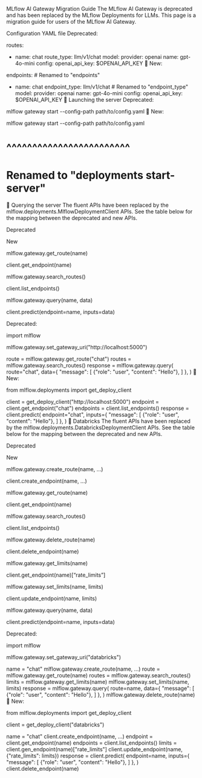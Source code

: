 MLflow AI Gateway Migration Guide
The MLflow AI Gateway is deprecated and has been replaced by the MLflow Deployments for LLMs. This page is a migration guide for users of the MLflow AI Gateway.

Configuration YAML file
Deprecated:

routes:
  - name: chat
    route_type: llm/v1/chat
    model:
      provider: openai
      name: gpt-4o-mini
      config:
        openai_api_key: $OPENAI_API_KEY

New:

endpoints:  # Renamed to "endpoints"
  - name: chat
    endpoint_type: llm/v1/chat  # Renamed to "endpoint_type"
    model:
      provider: openai
      name: gpt-4o-mini
      config:
        openai_api_key: $OPENAI_API_KEY

Launching the server
Deprecated:

mlflow gateway start --config-path path/to/config.yaml

New:

mlflow gateway start --config-path path/to/config.yaml
#      ^^^^^^^^^^^^^^^^^^^^^^^^
#      Renamed to "deployments start-server"

Querying the server
The fluent APIs have been replaced by the mlflow.deployments.MlflowDeploymentClient APIs. See the table below for the mapping between the deprecated and new APIs.

Deprecated

New

mlflow.gateway.get_route(name)

client.get_endpoint(name)

mlflow.gateway.search_routes()

client.list_endpoints()

mlflow.gateway.query(name, data)

client.predict(endpoint=name, inputs=data)

Deprecated:

import mlflow

mlflow.gateway.set_gateway_uri("http://localhost:5000")

route = mlflow.gateway.get_route("chat")
routes = mlflow.gateway.search_routes()
response = mlflow.gateway.query(
    route="chat",
    data={
        "message": [
            {"role": "user", "content": "Hello"},
        ]
    },
)

New:

from mlflow.deployments import get_deploy_client

client = get_deploy_client("http://localhost:5000")
endpoint = client.get_endpoint("chat")
endpoints = client.list_endpoints()
response = client.predict(
    endpoint="chat",
    inputs={
        "message": [
            {"role": "user", "content": "Hello"},
        ]
    },
)

Databricks
The fluent APIs have been replaced by the mlflow.deployments.DatabricksDeploymentClient APIs. See the table below for the mapping between the deprecated and new APIs.

Deprecated

New

mlflow.gateway.create_route(name, …)

client.create_endpoint(name, …)

mlflow.gateway.get_route(name)

client.get_endpoint(name)

mlflow.gateway.search_routes()

client.list_endpoints()

mlflow.gateway.delete_route(name)

client.delete_endpoint(name)

mlflow.gateway.get_limits(name)

client.get_endpoint(name)[“rate_limits”]

mlflow.gateway.set_limits(name, limits)

client.update_endpoint(name, limits)

mlflow.gateway.query(name, data)

client.predict(endpoint=name, inputs=data)

Deprecated:

import mlflow

mlflow.gateway.set_gateway_uri("databricks")

name = "chat"
mlflow.gateway.create_route(name, ...)
route = mlflow.gateway.get_route(name)
routes = mlflow.gateway.search_routes()
limits = mlflow.gateway.get_limits(name)
mlflow.gateway.set_limits(name, limits)
response = mlflow.gateway.query(
    route=name,
    data={
        "message": [
            {"role": "user", "content": "Hello"},
        ]
    },
)
mlflow.gateway.delete_route(name)

New:

from mlflow.deployments import get_deploy_client

client = get_deploy_client("databricks")

name = "chat"
client.create_endpoint(name, ...)
endpoint = client.get_endpoint(name)
endpoints = client.list_endpoints()
limits = client.gen_endpoint(name)["rate_limits"]
client.update_endpoint(name, {"rate_limits": limits})
response = client.predict(
    endpoint=name,
    inputs={
        "message": [
            {"role": "user", "content": "Hello"},
        ]
    },
)
client.delete_endpoint(name)